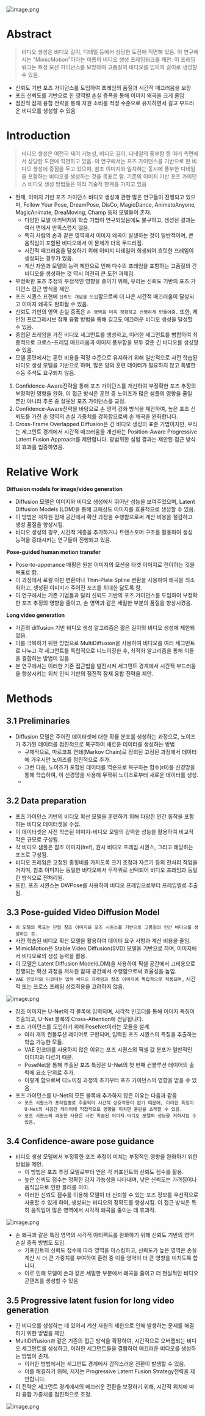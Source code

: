 
![image.png](https://prod-files-secure.s3.us-west-2.amazonaws.com/19fd67b1-0aa7-45f9-9b6d-a8b441f60733/ac6c9534-4dbc-4618-b344-6fd300b8822d/image.png)

# Abstract

> 비디오 생성은 비디오 길이, 디테일 등에서 상당한 도전에 직면해 있음. 이 연구에서는 "MimicMotion"이라는 이름의 비디오 생성 프레임워크를 제안. 이 프레임워크는 특정 모션 가이던스를 모방하여 고품질의 비디오를 임의의 길이로 생성할 수 있음.
> 
- 신뢰도 기반 포즈 가이던스를 도입하여 프레임의 품질과 시간적 매끄러움을 보장
- 포즈 신뢰도를 기반으로 한 영역별 손실 증폭을 통해 이미지 왜곡을 크게 줄임
- 점진적 잠재 융합 전략을 통해 자원 소비를 적정 수준으로 유지하면서 길고 부드러운 비디오를 생성할 수 있음

# Introduction

> 비디오 생성은 여전히 제어 가능성, 비디오 길이, 디테일의 풍부함 등 여러 측면에서 상당한 도전에 직면하고 있음. 이 연구에서는 포즈 가이던스를 기반으로 한 비디오 생성에 중점을 두고 있으며, 참조 이미지와 일치하는 동시에 풍부한 디테일을 포함하는 비디오를 생성하는 것을 목표로 함. 기존의 이미지 기반 포즈 가이던스 비디오 생성 방법들은 여러 기술적 한계를 가지고 있음
> 
- 현재, 이미지 기반 포즈 가이던스 비디오 생성에 관한 많은 연구들이 진행되고 있으며, Follow Your Pose, DreamPose, DisCo, MagicDance, AnimateAnyone, MagicAnimate, DreaMoving, Champ 등의 모델들이 존재.
    - 다양한 모델 아키텍처와 학습 기법이 연구되었음에도 불구하고, 생성된 결과는 여러 면에서 만족스럽지 않음.
    - 특히 사람의 손과 같은 영역에서 이미지 왜곡이 발생하는 것이 일반적이며, 큰 움직임이 포함된 비디오에서 이 문제가 더욱 두드러짐.
    - 시간적 매끄러움을 달성하기 위해 이미지 디테일이 희생되어 흐릿한 프레임이 생성되는 경우가 있음.
    - 계산 자원과 모델의 능력 제한으로 인해 다수의 프레임을 포함하는 고품질의 긴 비디오를 생성하는 것 역시 여전히 큰 도전 과제임.
- 부정확한 포즈 추정의 부정적인 영향을 줄이기 위해, 우리는 신뢰도 기반의 포즈 가이던스 접근 방식을 제안.
- 포즈 시퀀스 표현에 `신뢰도 개념을 도입`함으로써 더 나은 시간적 매끄러움이 달성되고 이미지 왜곡도 완화될 수 있음.
- 신뢰도 기반의 영역 손실 증폭은 `손 영역을 더욱 정확하고 선명하게 만들어줌.` 또한, 제안된 프로그레시브 잠재 융합 방법을 통해 길고도 매끄러운 비디오 생성을 달성할 수 있음.
- 중첩된 프레임을 가진 비디오 세그먼트를 생성하고, 이러한 세그먼트를 병합하여 최종적으로 크로스-프레임 매끄러움과 이미지 풍부함을 모두 갖춘 긴 비디오를 생성할 수 있음.
- 모델 훈련에서는 훈련 비용을 적정 수준으로 유지하기 위해 일반적으로 사전 학습된 비디오 생성 모델을 기반으로 하며, 많은 양의 훈련 데이터가 필요하지 않고 특별한 수동 주석도 요구되지 않음.

1. Confidence-Aware전략을 통해 포즈 가이던스를 개선하여 부정확한 포즈 추정의 부정적인 영향을 완화. 이 접근 방식은 훈련 중 노이즈가 많은 샘플의 영향을 줄일 뿐만 아니라 추론 중 잘못된 포즈 가이던스를 교정.
2. Confidence-Aware전략을 바탕으로 손 영역 강화 방식을 제안하여, 높은 포즈 신뢰도를 가진 손 영역의 손실 가중치를 강화함으로써 손 왜곡을 완화합니다.
3. Cross-Frame Overlapped Diffusion은 긴 비디오 생성의 표준 기법이지만, 우리는 세그먼트 경계에서 시간적 매끄러움을 개선하는 Position-Aware Progressive Latent Fusion Approach를 제안합니다. 광범위한 실험 결과는 제안된 접근 방식의 효과를 입증하였음.

# Relative Work

**Diffusion models for image/video generation**

- Diffusion 모델은 이미지와 비디오 생성에서 뛰어난 성능을 보여주었으며, Latent Diffusion Models (LDM)을 통해 고해상도 이미지를 효율적으로 생성할 수 있음.
- 이 방법은 저차원 잠재 공간에서 확산 과정을 수행함으로써 계산 비용을 절감하고 생성 품질을 향상시킴.
- 비디오 생성의 경우, 시간적 계층을 추가하거나 트랜스포머 구조를 활용하여 생성 능력을 증대시키는 연구들이 진행되고 있음.

**Pose-guided human motion transfer**

- Pose-to-apperance 매핑은 원본 이미지의 모션을 타겟 이미지로 전이하는 것을 목표로 함.
- 이 과정에서 로컬 아핀 변환이나 Thin-Plate Spline 변환을 사용하여 왜곡을 최소화하고, 생성된 이미지가 주어진 포즈를 최대한 닮도록 함.
- 이 연구에서는 기존 기법들과 달리 신뢰도 기반의 포즈 가이던스를 도입하여 부정확한 포즈 추정의 영향을 줄이고, 손 영역과 같은 세밀한 부분의 품질을 향상시켰음.

**Long video generation**

- 기존의 diffusion 기반 비디오 생성 알고리즘은 짧은 길이의 비디오 생성에 제한되었음.
- 이를 극복하기 위한 방법으로 MultiDiffusion을 사용하여 비디오를 여러 세그먼트로 나누고 각 세그먼트를 독립적으로 디노이징한 후, 최적화 알고리즘을 통해 이들을 결합하는 방법이 있음.
- 본 연구에서는 이러한 기존 접근법을 발전시켜 세그먼트 경계에서 시간적 부드러움을 향상시키는 위치 인식 기반의 점진적 잠재 융합 전략을 제안.

# Methods

## 3.1 Preliminaries

- Diffusion 모델은 주어진 데이터셋에 대한 확률 분포를 생성하는 과정으로, 노이즈가 추가된 데이터를 점진적으로 복구하여 새로운 데이터를 생성하는 방법
    - 구체적으로, 마르코프 연쇄(Markov Chain)로 정의된 고정된 과정에서 데이터에 가우시안 노이즈를 점진적으로 추가.
    - 그런 다음, 노이즈가 포함된 데이터를 역순으로 복구하는 함수(ϵθ)를 신경망을 통해 학습하여, 이 신경망을 사용해 무작위 노이즈로부터 새로운 데이터를 생성.
    - 

## 3.2 Data preparation

- 포즈 가이던스 기반의 비디오 확산 모델을 훈련하기 위해 다양한 인간 동작을 포함하는 비디오 데이터셋을 수집.
- 이 데이터셋은 사전 학습된 이미지-비디오 모델의 강력한 성능을 활용하여 비교적 작은 규모로 구성됨.
- 각 비디오 샘플은 참조 이미지(Iref), 원시 비디오 프레임 시퀀스, 그리고 해당하는 포즈로 구성됨.
- 비디오 프레임은 고정된 종횡비를 가지도록 크기 조정과 자르기 등의 전처리 작업을 거치며, 참조 이미지는 동일한 비디오에서 무작위로 선택되어 비디오 프레임과 동일한 방식으로 전처리됨.
- 또한, 포즈 시퀀스는 DWPose를 사용하여 비디오 프레임으로부터 프레임별로 추출됨.

## 3.3 Pose-guided Video Diffusion Model

- `이 모델의 목표는 단일 참조 이미지와 포즈 시퀀스를 기반으로 고품질의 인간 비디오를 생성하는 것.`
- 사전 학습된 비디오 확산 모델을 활용하여 데이터 요구 사항과 계산 비용을 줄임.
- MimicMotion은 Stable Video Diffusion(SVD) 모델을 기반으로 하며, 이미지에서 비디오로의 생성 능력을 활용.
- 이 모델은 Latent Diffusion Model(LDM)을 사용하여 픽셀 공간에서 고비용으로 진행되는 확산 과정을 저차원 잠재 공간에서 수행함으로써 효율성을 높임.
- `VAE 인코더와 디코더는 입력 비디오 프레임과 참조 이미지에 독립적으로 적용되며,` 시간적 또는 크로스 프레임 상호작용을 고려하지 않음.

![image.png](https://prod-files-secure.s3.us-west-2.amazonaws.com/19fd67b1-0aa7-45f9-9b6d-a8b441f60733/cd9fef12-eca4-4c81-9e3e-afe3ba2e8066/image.png)

- 참조 이미지는 U-Net의 각 블록에 입력되며, 시각적 인코더를 통해 이미지 특징이 추출되고, U-Net 블록의 Cross-Attention에 전달됩니다.
- 포즈 가이던스를 도입하기 위해 PoseNet이라는 모듈을 설계.
    - 여러 개의 컨볼루션 레이어로 구현되며, 입력된 포즈 시퀀스의 특징을 추출하는 학습 가능한 모듈.
    - VAE 인코더를 사용하지 않은 이유는 포즈 시퀀스의 픽셀 값 분포가 일반적인 이미지와 다르기 때문.
    - PoseNet을 통해 추출된 포즈 특징은 U-Net의 첫 번째 컨볼루션 레이어의 출력에 요소 단위로 추가.
    - 이렇게 함으로써 디노이징 과정의 초기부터 포즈 가이던스의 영향을 받을 수 있음.
- 포즈 가이던스를 U-Net의 모든 블록에 추가하지 않은 이유는 다음과 같음
    - `포즈 시퀀스가 프레임별로 추출되어 시간적 상호작용이 없기 때문에, 이러한 특징이 U-Net의 시공간 레이어에 직접적으로 영향을 미치면 혼란을 초래할 수 있음.`
    - `포즈 시퀀스의 과도한 사용은 사전 학습된 이미지-비디오 모델의 성능을 저하시킬 수 있음.`

## 3.4 Confidence-aware pose guidance

- 비디오 생성 모델에서 부정확한 포즈 추정이 미치는 부정적인 영향을 완화하기 위한 방법을 제안.
    - 이 방법은 포즈 추정 모델로부터 얻은 각 키포인트의 신뢰도 점수를 활용.
    - 높은 신뢰도 점수는 정확한 감지 가능성을 나타내며, 낮은 신뢰도는 가려짐이나 움직임으로 인한 블러를 의미.
    - 이러한 신뢰도 점수를 이용해 모델이 더 신뢰할 수 있는 포즈 정보를 우선적으로 사용할 수 있게 하여, 생성되는 비디오의 정확도를 향상시킴. 이 접근 방식은 특히 움직임이 많은 영역에서 시각적 왜곡을 줄이는 데 효과적.

![image.png](https://prod-files-secure.s3.us-west-2.amazonaws.com/19fd67b1-0aa7-45f9-9b6d-a8b441f60733/76327f8f-5db2-45c9-818b-c09520901b72/image.png)

- 손 왜곡과 같은 특정 영역의 시각적 아티팩트를 완화하기 위해 신뢰도 기반의 영역 손실 증폭 방법도 도입.
    - 키포인트의 신뢰도 점수에 따라 영역을 마스킹하고, 신뢰도가 높은 영역은 손실 계산 시 더 큰 가중치를 부여하여 훈련 중 이들 영역이 더 큰 영향을 미치도록 합니다.
    - 이로 인해 모델이 손과 같은 세밀한 부분에서 왜곡을 줄이고 더 현실적인 비디오 콘텐츠를 생성할 수 있음

## 3.5 Progressive latent fusion for long video generation

- 긴 비디오를 생성하는 데 있어서 계산 자원의 제한으로 인해 발생하는 문제를 해결하기 위한 방법을 제안.
- MultiDiffusion과 같은 기존의 접근 방식을 확장하여, 시간적으로 오버랩되는 비디오 세그먼트를 생성하고, 이러한 세그먼트들을 결합하여 매끄러운 비디오를 생성하는 방법이 존재.
    - 이러한 방법에서는 세그먼트 경계에서 갑작스러운 전환이 발생할 수 있음.
    - 이를 해결하기 위해, 저자는 Progressive Latent Fusion Strategy전략을 제안합니다.
- 이 전략은 세그먼트 경계에서의 매끄러운 전환을 보장하기 위해, 시간적 위치에 따라 융합 가중치를 점진적으로 조정.

![image.png](https://prod-files-secure.s3.us-west-2.amazonaws.com/19fd67b1-0aa7-45f9-9b6d-a8b441f60733/06767478-ace1-431c-9d3c-2d9b317d7929/image.png)